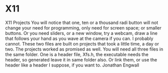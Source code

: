 # X11
X11 Projects
You will notice that one, ten or a thousand radi button will not change your need for programming, only need for screen 
space; or smaller buttons. Or you need sliders, or a new window, try a webcam, draw a line that follows your hand as 
you wave at the camera if you can. I probably cannot. These two files are built on projects that took a little time, a 
day or two. The projects worked as promised as well.
You will need all three files in the same folder. One is a header file, Xfs.h, the executable needs the header, so 
generated leave it in same folder also. Or link them, or use the header like a header I suppose, if you want to.
Jonathan Engwall
